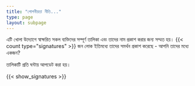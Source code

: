 ```yaml
---
title: "গোপনীয়তা নীতি..."
type: page
layout: subpage
---
```


এটি খোলা উদ্যোগে স্বাক্ষরিত সকল ব্যক্তিদের সম্পূর্ণ তালিকা এবং তাদের নাম প্রকাশ করার জন্য সম্মত হয়। {{< count type="signatures" >}} জন লোক ইতিমধ্যে তাদের সমর্থন প্রকাশ করেছে - আপনি তাদের মধ্যে একজন?

তালিকাটি প্রতি ঘন্টায় আপডেট করা হয়।

{{< show_signatures >}}

